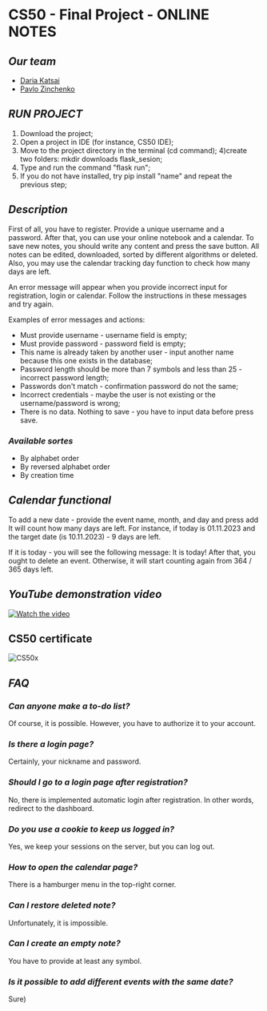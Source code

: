 # CS50 - Final Project - ONLINE NOTES

## *Our team*

* [Daria Katsai](https://github.com/DarunkaKa)
* [Pavlo Zinchenko](https://github.com/PaulSNDX)

## *RUN PROJECT*
1) Download the project;
2) Open a project in IDE (for instance, CS50 IDE);
3) Move to the project directory in the terminal (cd command);
4)create two folders: mkdir downloads flask_sesion;
5) Type and run the command "flask run";
6) If you do not have installed, try pip install "name" and repeat the previous step;

## *Description*
First of all, you have to register. Provide a unique username and a password.
After that, you can use your online notebook and a calendar.
To save new notes, you should write any content and press the save button.
All notes can be edited, downloaded, sorted by different algorithms or deleted.
Also, you may use the calendar tracking day function to check how many days are left.

An error message will appear when you provide incorrect input for registration, login or calendar. Follow the instructions in these messages and try again.

Examples of error messages and actions:
* Must provide username - username field is empty;
* Must provide password - password field is empty;
* This name is already taken by another user - input another name because this one exists in the database;
* Password length should be more than 7 symbols and less than 25 - incorrect password length;
* Passwords don't match - confirmation password do not the same;
* Incorrect credentials - maybe the user is not existing or the username/password is wrong;
* There is no data. Nothing to save - you have to input data before press save.

### *Available sortes*
+ By alphabet order
+ By reversed alphabet order
+ By creation time

## *Calendar functional*
To add a new date - provide the event name, month, and day and press add
It will count how many days are left.
For instance, if today is 01.11.2023 and the target date (is 10.11.2023) - 9 days are left.

If it is today - you will see the following message: It is today!
After that, you ought to delete an event. Otherwise, it will start counting again from 364 / 365 days left.

## *YouTube demonstration video*
[![Watch the video](https://user-images.githubusercontent.com/65392617/208717652-23b921dc-1276-470f-bdf9-b4bdd9e922d3.png)](https://youtu.be/_ND1KgHJcxE)

## CS50 certificate
![CS50x](https://user-images.githubusercontent.com/65392617/208725296-b550c86a-5e99-4087-a063-da265232d3d0.png)

## *FAQ*
### *Can anyone make a to-do list?*
Of course, it is possible. However, you have to authorize it to your account.

### *Is there a login page?*
Certainly, your nickname and password.

### *Should I go to a login page after registration?*
No, there is implemented automatic login after registration. In other words, redirect to the dashboard.

### *Do you use a cookie to keep us logged in?*
Yes, we keep your sessions on the server, but you can log out.

### *How to open the calendar page?*
There is a hamburger menu in the top-right corner.

### *Can I restore deleted note?*
Unfortunately, it is impossible.

### *Can I create an empty note?*
You have to provide at least any symbol.

### *Is it possible to add different events with the same date?*
Sure)
